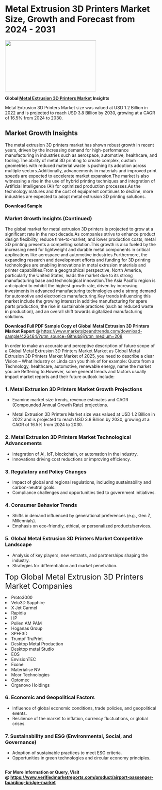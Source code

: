 <H1>Metal Extrusion 3D Printers Market Size, Growth and Forecast from 2024 - 2031</H1><img class="aligncenter size-medium wp-image-584254" src="https://thirdeyenews.in/wp-content/uploads/2024/09/Global-Market-Research-300x168.jpeg" alt="" width="300" height="168" /><p><strong>Global&nbsp;<a href="https://www.marketsizeandtrends.com/download-sample/426464/?utm_source=Github8j?utm_medium=208">Metal Extrusion 3D Printers Market</a> Insights</strong></p><p>Metal Extrusion 3D Printers Market size was valued at USD 1.2 Billion in 2022 and is projected to reach USD 3.8 Billion by 2030, growing at a CAGR of 16.5% from 2024 to 2030.</p><p><h2>Market Growth Insights</h2> The metal extrusion 3D printers market has shown robust growth in recent years, driven by the increasing demand for high-performance manufacturing in industries such as aerospace, automotive, healthcare, and tooling.The ability of metal 3D printing to create complex, custom geometries with reduced material waste is pushing its adoption across multiple sectors.Additionally, advancements in materials and improved print speeds are expected to accelerate market expansion.The market is also witnessing a rise in the use of hybrid printing techniques and integration of Artificial Intelligence (AI) for optimized production processes.As the technology matures and the cost of equipment continues to decline, more industries are expected to adopt metal extrusion 3D printing solutions.<p><strong>Download Sample</strong></p> <h3>Market Growth Insights (Continued)</h3> The global market for metal extrusion 3D printers is projected to grow at a significant rate in the next decade.As companies strive to enhance product design flexibility, reduce time-to-market, and lower production costs, metal 3D printing presents a compelling solution.This growth is also fueled by the increasing need for lightweight and durable metal components in critical applications like aerospace and automotive industries.Furthermore, the expanding research and development efforts and funding for 3D printing technologies are enabling innovations in metal extrusion materials and printer capabilities.From a geographical perspective, North America, particularly the United States, leads the market due to its strong manufacturing base and technological innovation.The Asia Pacific region is anticipated to exhibit the highest growth rate, driven by increasing investments in advanced manufacturing technologies and a strong demand for automotive and electronics manufacturing.Key trends influencing this market include the growing interest in additive manufacturing for spare parts production, the rise in sustainable practices (such as reduced waste in production), and an overall shift towards digitalized manufacturing solutions.<p><span class=""><strong>Download Full PDF Sample Copy of Global Metal Extrusion 3D Printers Market Report</strong> @ <a href="https://www.marketsizeandtrends.com/download-sample/426464/?utm_source=Github8j?utm_medium=208" target="_blank">https://www.marketsizeandtrends.com/download-sample/426464/?utm_source=Github8j?utm_medium=208</a></span></p><p>In order to make an accurate and perceptive description of future scope of a Global&nbsp;Metal Extrusion 3D Printers Market Market as Global&nbsp;Metal Extrusion 3D Printers Market Market of 2025, you need to describe a clear Vision &ndash; What Industry or Linda can you think of for example: Quote from a Technology, healthcare, automotive, renewable energy, name the market you are Reffering to.However, some general trends and factors usually impact market reports and their future outlook include:</p><h3>1.&nbsp;<strong>Metal Extrusion 3D Printers Market Growth Projections</strong></h3><ul><li>Examine market size trends, revenue estimates and CAGR (Compounded Annual Growth Rate) projections.</li><li><p>Metal Extrusion 3D Printers Market size was valued at USD 1.2 Billion in 2022 and is projected to reach USD 3.8 Billion by 2030, growing at a CAGR of 16.5% from 2024 to 2030.</p></li></ul><h3>2.&nbsp;<strong>Metal Extrusion 3D Printers Market Technological Advancements</strong></h3><ul><li>Integration of AI, IoT, blockchain, or automation in the industry.</li><li>Innovations driving cost reductions or improving efficiency.</li></ul><h3>3.&nbsp;<strong>Regulatory and Policy Changes</strong></h3><ul><li>Impact of global and regional regulations, including sustainability and carbon-neutral goals.</li><li>Compliance challenges and opportunities tied to government initiatives.</li></ul><h3>4.&nbsp;<strong>Consumer Behavior Trends</strong></h3><ul><li>Shifts in demand influenced by generational preferences (e.g., Gen Z, Millennials).</li><li>Emphasis on eco-friendly, ethical, or personalized products/services.</li></ul><h3>5.&nbsp;<strong>Global Metal Extrusion 3D Printers Market Competitive Landscape</strong></h3><ul><li>Analysis of key players, new entrants, and partnerships shaping the industry.</li><li>Strategies for differentiation and market penetration.</li></ul><p data-pm-slice="1 1 []"><span style="color: inherit; font-family: inherit; font-size: 25px;">Top Global Metal Extrusion 3D Printers Market Companies</span></p><div class="" data-test-id=""><p><li>Proto3000</li><li> Velo3D Sapphire</li><li> X Jet Carmel</li><li> Rapidia</li><li> HP</li><li> Pollen AM PAM</li><li> Hoganas Group</li><li> SPEE3D</li><li> Trumpf TruPrint</li><li> Desktop Metal Production</li><li> Desktop metal Studio</li><li> EOS</li><li> EnvisionTEC</li><li> Exone</li><li> Materialise NV</li><li> Mcor Technologies</li><li> Optomec</li><li> Organovo Holdings</li></p></div><h3>6.&nbsp;<strong>Economic and Geopolitical Factors</strong></h3><ul><li>Influence of global economic conditions, trade policies, and geopolitical events.</li><li>Resilience of the market to inflation, currency fluctuations, or global crises.</li></ul><h3>7.&nbsp;<strong>Sustainability and ESG (Environmental, Social, and Governance)</strong></h3><ul><li>Adoption of sustainable practices to meet ESG criteria.</li><li>Opportunities in green technologies and circular economy principles.</li></ul><h2><strong style="font-size: 14px;">For More Information or Query, Visit @&nbsp;</strong><a style="background-color: #ffffff; font-size: 14px;" href="https://www.marketsizeandtrends.com/report/metal-extrusion-3d-printers-market/" target="_blank">https://www.verifiedmarketreports.com/product/airport-passenger-boarding-bridge-market</a></h2>